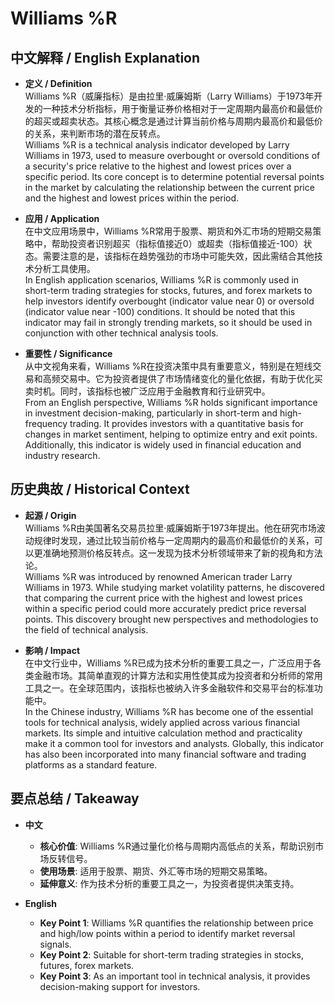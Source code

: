 # Williams %R

## 中文解释 / English Explanation

* **定义 / Definition**  
  Williams %R（威廉指标）是由拉里·威廉姆斯（Larry Williams）于1973年开发的一种技术分析指标，用于衡量证券价格相对于一定周期内最高价和最低价的超买或超卖状态。其核心概念是通过计算当前价格与周期内最高价和最低价的关系，来判断市场的潜在反转点。  
  Williams %R is a technical analysis indicator developed by Larry Williams in 1973, used to measure overbought or oversold conditions of a security's price relative to the highest and lowest prices over a specific period. Its core concept is to determine potential reversal points in the market by calculating the relationship between the current price and the highest and lowest prices within the period.

* **应用 / Application**  
  在中文应用场景中，Williams %R常用于股票、期货和外汇市场的短期交易策略中，帮助投资者识别超买（指标值接近0）或超卖（指标值接近-100）状态。需要注意的是，该指标在趋势强劲的市场中可能失效，因此需结合其他技术分析工具使用。  
  In English application scenarios, Williams %R is commonly used in short-term trading strategies for stocks, futures, and forex markets to help investors identify overbought (indicator value near 0) or oversold (indicator value near -100) conditions. It should be noted that this indicator may fail in strongly trending markets, so it should be used in conjunction with other technical analysis tools.

* **重要性 / Significance**  
  从中文视角来看，Williams %R在投资决策中具有重要意义，特别是在短线交易和高频交易中。它为投资者提供了市场情绪变化的量化依据，有助于优化买卖时机。同时，该指标也被广泛应用于金融教育和行业研究中。  
  From an English perspective, Williams %R holds significant importance in investment decision-making, particularly in short-term and high-frequency trading. It provides investors with a quantitative basis for changes in market sentiment, helping to optimize entry and exit points. Additionally, this indicator is widely used in financial education and industry research.

## 历史典故 / Historical Context

* **起源 / Origin**  
  Williams %R由美国著名交易员拉里·威廉姆斯于1973年提出。他在研究市场波动规律时发现，通过比较当前价格与一定周期内的最高价和最低价的关系，可以更准确地预测价格反转点。这一发现为技术分析领域带来了新的视角和方法论。  
  Williams %R was introduced by renowned American trader Larry Williams in 1973. While studying market volatility patterns, he discovered that comparing the current price with the highest and lowest prices within a specific period could more accurately predict price reversal points. This discovery brought new perspectives and methodologies to the field of technical analysis.

* **影响 / Impact**  
  在中文行业中，Williams %R已成为技术分析的重要工具之一，广泛应用于各类金融市场。其简单直观的计算方法和实用性使其成为投资者和分析师的常用工具之一。在全球范围内，该指标也被纳入许多金融软件和交易平台的标准功能中。  
  In the Chinese industry, Williams %R has become one of the essential tools for technical analysis, widely applied across various financial markets. Its simple and intuitive calculation method and practicality make it a common tool for investors and analysts. Globally, this indicator has also been incorporated into many financial software and trading platforms as a standard feature.

## 要点总结 / Takeaway

* **中文**  
  - **核心价值**: Williams %R通过量化价格与周期内高低点的关系，帮助识别市场反转信号。  
  - **使用场景**: 适用于股票、期货、外汇等市场的短期交易策略。  
  - **延伸意义**: 作为技术分析的重要工具之一，为投资者提供决策支持。

* **English**  
  - **Key Point 1**: Williams %R quantifies the relationship between price and high/low points within a period to identify market reversal signals.  
  - **Key Point 2**: Suitable for short-term trading strategies in stocks, futures, forex markets.  
  - **Key Point 3**: As an important tool in technical analysis, it provides decision-making support for investors.
